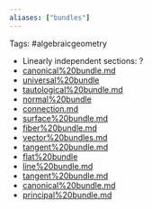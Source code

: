 ```yaml
---
aliases: ["bundles"]
---
```


Tags: #algebraicgeometry 

- Linearly independent sections: ?
- [canonical%20bundle.md](canonical%20bundle.md) 
- [universal%20bundle](universal%20bundle)
- [tautological%20bundle.md](tautological%20bundle.md)
- [normal%20bundle](normal%20bundle)
- [connection.md](connection.md)
- [surface%20bundle.md](surface%20bundle.md)
- [fiber%20bundle.md](fiber%20bundle.md)
- [vector%20bundles.md](vector%20bundles.md)
- [tangent%20bundle.md](tangent%20bundle.md)
- [flat%20bundle](flat%20bundle)
- [line%20bundle.md](line%20bundle.md)
- [tangent%20bundle.md](tangent%20bundle.md)
- [canonical%20bundle.md](canonical%20bundle.md)
- [principal%20bundle.md](principal%20bundle.md)

